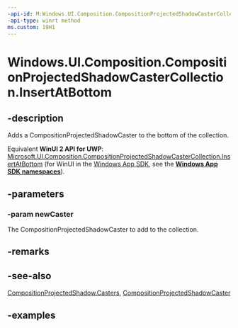 ```yaml
---
-api-id: M:Windows.UI.Composition.CompositionProjectedShadowCasterCollection.InsertAtBottom(Windows.UI.Composition.CompositionProjectedShadowCaster)
-api-type: winrt method
ms.custom: 19H1
---
```


<!-- Method syntax.
public void CompositionProjectedShadowCasterCollection.InsertAtBottom(CompositionProjectedShadowCaster newCaster)
-->

# Windows.UI.Composition.CompositionProjectedShadowCasterCollection.InsertAtBottom

## -description

Adds a CompositionProjectedShadowCaster to the bottom of the collection.

Equivalent **WinUI 2 API for UWP**: [Microsoft.UI.Composition.CompositionProjectedShadowCasterCollection.InsertAtBottom](/windows/winui/api/microsoft.ui.composition.compositionprojectedshadowcastercollection.insertatbottom) (for WinUI in the [Windows App SDK](/windows/apps/windows-app-sdk/), see the **[Windows App SDK namespaces](/windows/windows-app-sdk/api/winrt/)**).

## -parameters
### -param newCaster

The CompositionProjectedShadowCaster to add to the collection.

## -remarks

## -see-also

[CompositionProjectedShadow.Casters](compositionprojectedshadow_casters.md), [CompositionProjectedShadowCaster](compositionprojectedshadowcaster.md)

## -examples

